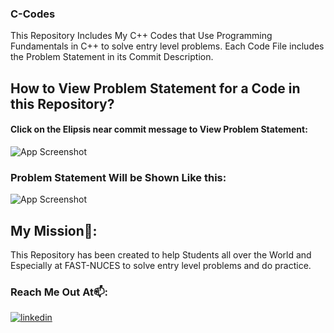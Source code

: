 ### C-Codes
This Repository Includes My C++ Codes that Use Programming Fundamentals in C++ to solve entry level problems. Each Code File includes the Problem Statement in its Commit Description.
## How to View Problem Statement for a Code in this Repository?
#### Click on the Elipsis near commit message to View Problem Statement:
![App Screenshot](https://imgtr.ee/images/2023/06/03/bRu10.png)

### Problem Statement Will be Shown Like this:
![App Screenshot](https://imgtr.ee/images/2023/06/03/bRFVF.png)

## My Mission🌱:
This Repository has been created to help Students all over the World and Especially at FAST-NUCES to solve entry level problems and do practice.
### Reach Me Out At📫:
[![linkedin](https://img.shields.io/badge/linkedin-0A66C2?style=for-the-badge&logo=linkedin&logoColor=white)](https://www.linkedin.com/in/syed-abdullah-hassan-a17286215/)
